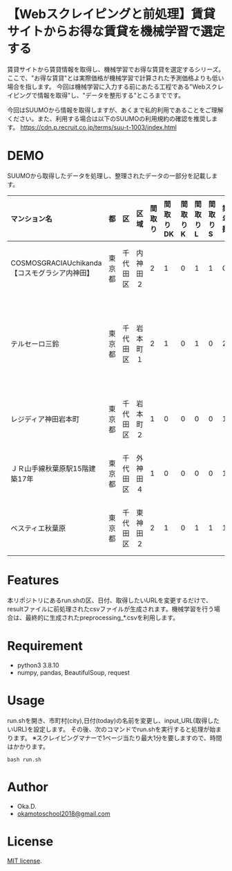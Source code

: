 # 【Webスクレイピングと前処理】賃貸サイトからお得な賃貸を機械学習で選定する

賃貸サイトから賃貸情報を取得し、機械学習でお得な賃貸を選定するシリーズ。ここで、"お得な賃貸"とは実際価格が機械学習で計算された予測価格よりも低い場合を指します。
今回は機械学習に入力する前にあたる工程である"Webスクレイピングで情報を取得"し、"データを整形する"ところまでです。

今回はSUUMOから情報を取得しますが、あくまで私的利用であることをご理解ください。また、利用する場合は以下のSUUMOの利用規約の確認を推奨します。
https://cdn.p.recruit.co.jp/terms/suu-t-1003/index.html

# DEMO

SUUMOから取得したデータを処理し、整理されたデータの一部分を記載します。

|マンション名|都|区|区域|間取り|間取りDK|間取りK|間取りL|間取りS|築年数|建物高さ|階|専有面積|賃料+管理費|敷/礼|路線1|駅1|徒歩1|賃料|管理費|敷金|礼金|
|:----|:----|:----|:----|:----|:----|:----|:----|:----|:----|:----|:----|:----|:----|:----|:----|:----|:----|:----|:----|:----|:----|
|COSMOSGRACIAUchikanda【コスモグラシア内神田】|東京都|千代田区|内神田２|2|1|0|1|1|0|7|4|47|256000|236000|ＪＲ山手線|神田駅|4|236000|20000|0|236000|
|テルセーロ三鈴|東京都|千代田区|岩本町１|2|1|0|1|0|25|8|4|64|227000|430000|東京メトロ日比谷線|小伝馬町駅|5|215000|12000|215000|215000|
|レジディア神田岩本町|東京都|千代田区|岩本町２|1|0|0|0|0|19|15|7|22|96000|172000|都営新宿線|岩本町駅|3|86000|10000|86000|86000|
|ＪＲ山手線秋葉原駅15階建築17年|東京都|千代田区|外神田４|1|0|0|0|0|17|15|4|23|118000|0|ＪＲ山手線|秋葉原駅|5|103000|15000|0|0|
|ベスティエ秋葉原|東京都|千代田区|東神田２|2|1|0|1|1|1|10|8|61|279500|271000|都営新宿線|岩本町駅|5|271000|8500|0|271000|

# Features

本リポジトリにあるrun.shの区、日付、取得したいURLを変更するだけで、resultファイルに前処理されたcsvファイルが生成されます。機械学習を行う場合は、最終的に生成されたpreprocessing_*.csvを利用します。

# Requirement

* python3 3.8.10
* numpy, pandas, BeautifulSoup, request 

# Usage

run.shを開き、市町村(city),日付(today)の名前を変更し、input_URL(取得したいURL)を設定します。
その後、次のコマンドでrun.shを実行すると処理が始まります。
※スクレイピングマナーで1ページ当たり最大1分を要しますので、時間はかかります。

```
bash run.sh
```

# Author

* Oka.D.
* okamotoschool2018@gmail.com

# License
[MIT license](https://en.wikipedia.org/wiki/MIT_License).